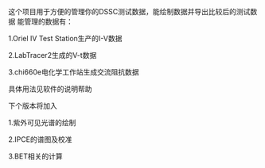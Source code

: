 这个项目用于方便的管理你的DSSC测试数据，能绘制数据并导出比较后的测试数据
能管理的数据有：

1.Oriel IV Test Station生产的I-V数据

2.LabTracer2生成的V-t数据

3.chi660e电化学工作站生成交流阻抗数据

具体用法见软件的说明帮助

下个版本将加入

1.紫外可见光谱的绘制

2.IPCE的谱图及校准

3.BET相关的计算
